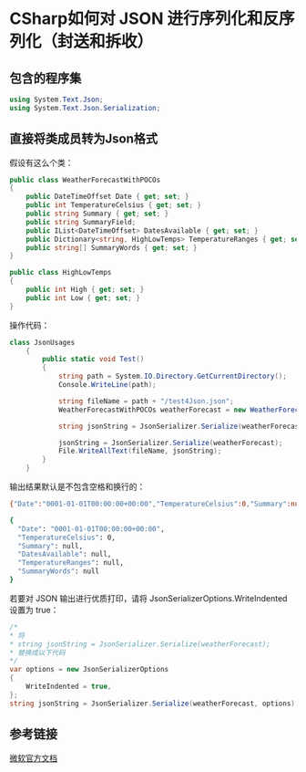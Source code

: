 # CSharp如何对 JSON 进行序列化和反序列化（封送和拆收）

## 包含的程序集

```csharp
using System.Text.Json;
using System.Text.Json.Serialization;
```

## 直接将类成员转为Json格式

假设有这么个类：

```csharp
public class WeatherForecastWithPOCOs
{
    public DateTimeOffset Date { get; set; }
    public int TemperatureCelsius { get; set; }
    public string Summary { get; set; }
    public string SummaryField;
    public IList<DateTimeOffset> DatesAvailable { get; set; }
    public Dictionary<string, HighLowTemps> TemperatureRanges { get; set; }
    public string[] SummaryWords { get; set; }
}

public class HighLowTemps
{
    public int High { get; set; }
    public int Low { get; set; }
}
```

操作代码：

```csharp
class JsonUsages
    {
        public static void Test()
        {
            string path = System.IO.Directory.GetCurrentDirectory();
            Console.WriteLine(path);

            string fileName = path + "/test4Json.json";
            WeatherForecastWithPOCOs weatherForecast = new WeatherForecastWithPOCOs();

            string jsonString = JsonSerializer.Serialize(weatherForecast);

            jsonString = JsonSerializer.Serialize(weatherForecast);
            File.WriteAllText(fileName, jsonString);
        }
    }
```

输出结果默认是不包含空格和换行的：

```bash
{"Date":"0001-01-01T00:00:00+00:00","TemperatureCelsius":0,"Summary":null,"DatesAvailable":null,"TemperatureRanges":null,"SummaryWords":null}
```

```bash
{
  "Date": "0001-01-01T00:00:00+00:00",
  "TemperatureCelsius": 0,
  "Summary": null,
  "DatesAvailable": null,
  "TemperatureRanges": null,
  "SummaryWords": null
}
```

若要对 JSON 输出进行优质打印，请将 JsonSerializerOptions.WriteIndented 设置为 true：

```csharp
/*
* 将
* string jsonString = JsonSerializer.Serialize(weatherForecast);
* 替换成以下代码
*/
var options = new JsonSerializerOptions
{
    WriteIndented = true,
};
string jsonString = JsonSerializer.Serialize(weatherForecast, options);
```

## 参考链接

[微软官方文档][Microsoft]

[Microsoft]:https://docs.microsoft.com/zh-cn/dotnet/standard/serialization/system-text-json-how-to?pivots=dotnet-5-0
